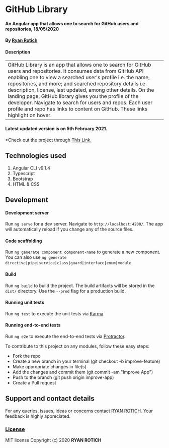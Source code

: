 # GitHub Library
#### An Angular app that allows one to search for GitHub users and repositories, 18/05/2020
#### By [Ryan Rotich](https://github.com/RYAN2540)
#### Description

<table>
<tr>
<td>
GitHub Library is an app that allows one to search for GitHub users and repositories. It consumes data from GitHub API enabling one to view a searched user's profile i.e. the name, repositories, and more; and searched repository details i.e description, license, last updated, among other details. On the landing page, GitHub library gives you the profile of the developer. Navigate to search for users and repos. Each user profile and repo has links to content on GitHub. These links highlight on hover.
</td>
</tr>
</table> 

#### Latest updated version is on 5th February 2021.
\*Check out the project through <a href="">This Link.</a>

## Technologies used

1. Angular CLI v9.1.4
2. Typescript
3. Bootstrap
4. HTML & CSS

## Development

#### Development server

Run `ng serve` for a dev server. Navigate to `http://localhost:4200/`. The app will automatically reload if you change any of the source files.

#### Code scaffolding

Run `ng generate component component-name` to generate a new component. You can also use `ng generate directive|pipe|service|class|guard|interface|enum|module`.

#### Build

Run `ng build` to build the project. The build artifacts will be stored in the `dist/` directory. Use the `--prod` flag for a production build.

#### Running unit tests

Run `ng test` to execute the unit tests via [Karma](https://karma-runner.github.io).

#### Running end-to-end tests

Run `ng e2e` to execute the end-to-end tests via [Protractor](http://www.protractortest.org/).

To contribute to this project on any modules, follow these easy steps:

- Fork the repo
- Create a new branch in your terminal (git checkout -b improve-feature)
- Make appropriate changes in file(s)
- Add the changes and commit them (git commit -am "Improve App")
- Push to the branch (git push origin improve-app)
- Create a Pull request

## Support and contact details
For any queries, issues, ideas or concerns contact [RYAN ROTICH](austinbrian005@gmail.com). Your feedback is highly appreciated. 
### [License](LICENSE)
MIT license
Copyright (c) 2020 **RYAN ROTICH**